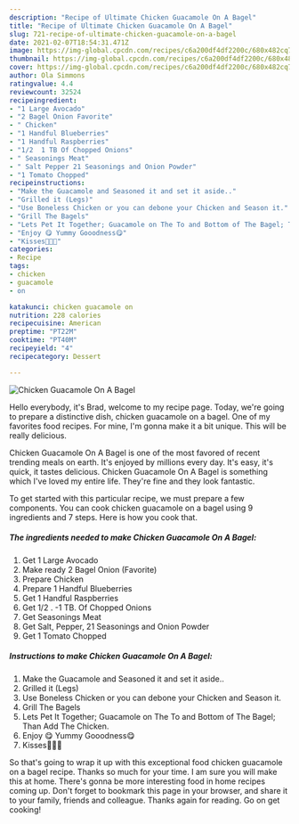 ```yaml
---
description: "Recipe of Ultimate Chicken Guacamole On A Bagel"
title: "Recipe of Ultimate Chicken Guacamole On A Bagel"
slug: 721-recipe-of-ultimate-chicken-guacamole-on-a-bagel
date: 2021-02-07T18:54:31.471Z
image: https://img-global.cpcdn.com/recipes/c6a200df4df2200c/680x482cq70/chicken-guacamole-on-a-bagel-recipe-main-photo.jpg
thumbnail: https://img-global.cpcdn.com/recipes/c6a200df4df2200c/680x482cq70/chicken-guacamole-on-a-bagel-recipe-main-photo.jpg
cover: https://img-global.cpcdn.com/recipes/c6a200df4df2200c/680x482cq70/chicken-guacamole-on-a-bagel-recipe-main-photo.jpg
author: Ola Simmons
ratingvalue: 4.4
reviewcount: 32524
recipeingredient:
- "1 Large Avocado"
- "2 Bagel Onion Favorite"
- " Chicken"
- "1 Handful Blueberries"
- "1 Handful Raspberries"
- "1/2  1 TB Of Chopped Onions"
- " Seasonings Meat"
- " Salt Pepper 21 Seasonings and Onion Powder"
- "1 Tomato Chopped"
recipeinstructions:
- "Make the Guacamole and Seasoned it and set it aside.."
- "Grilled it (Legs)"
- "Use Boneless Chicken or you can debone your Chicken and Season it."
- "Grill The Bagels"
- "Lets Pet It Together; Guacamole on The To and Bottom of The Bagel; Than Add The Chicken."
- "Enjoy 😋 Yummy Gooodness😋"
- "Kisses💋💋💋"
categories:
- Recipe
tags:
- chicken
- guacamole
- on

katakunci: chicken guacamole on 
nutrition: 228 calories
recipecuisine: American
preptime: "PT22M"
cooktime: "PT40M"
recipeyield: "4"
recipecategory: Dessert

---
```



![Chicken Guacamole On A Bagel](https://img-global.cpcdn.com/recipes/c6a200df4df2200c/680x482cq70/chicken-guacamole-on-a-bagel-recipe-main-photo.jpg)

Hello everybody, it's Brad, welcome to my recipe page. Today, we're going to prepare a distinctive dish, chicken guacamole on a bagel. One of my favorites food recipes. For mine, I'm gonna make it a bit unique. This will be really delicious.

Chicken Guacamole On A Bagel is one of the most favored of recent trending meals on earth. It's enjoyed by millions every day. It's easy, it's quick, it tastes delicious. Chicken Guacamole On A Bagel is something which I've loved my entire life. They're fine and they look fantastic.




To get started with this particular recipe, we must prepare a few components. You can cook chicken guacamole on a bagel using 9 ingredients and 7 steps. Here is how you cook that.

<!--inarticleads1-->

##### The ingredients needed to make Chicken Guacamole On A Bagel:

1. Get 1 Large Avocado
1. Make ready 2 Bagel Onion (Favorite)
1. Prepare  Chicken
1. Prepare 1 Handful Blueberries
1. Get 1 Handful Raspberries
1. Get 1/2 . -1 TB. Of Chopped Onions
1. Get  Seasonings Meat
1. Get  Salt, Pepper, 21 Seasonings and Onion Powder
1. Get 1 Tomato Chopped




<!--inarticleads2-->

##### Instructions to make Chicken Guacamole On A Bagel:

1. Make the Guacamole and Seasoned it and set it aside..
1. Grilled it (Legs)
1. Use Boneless Chicken or you can debone your Chicken and Season it.
1. Grill The Bagels
1. Lets Pet It Together; Guacamole on The To and Bottom of The Bagel; Than Add The Chicken.
1. Enjoy 😋 Yummy Gooodness😋
1. Kisses💋💋💋




So that's going to wrap it up with this exceptional food chicken guacamole on a bagel recipe. Thanks so much for your time. I am sure you will make this at home. There's gonna be more interesting food in home recipes coming up. Don't forget to bookmark this page in your browser, and share it to your family, friends and colleague. Thanks again for reading. Go on get cooking!
